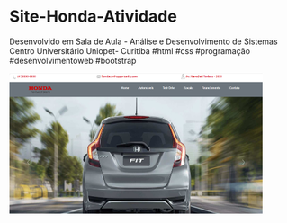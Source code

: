 # Site-Honda-Atividade
Desenvolvido em Sala de Aula - Análise e Desenvolvimento de Sistemas 
Centro Universitário Uniopet- Curitiba
#html #css  #programação #desenvolvimentoweb #bootstrap 

<a href="#" target="_blank"> 
 <img src="hondap.png" width="450" height="250"/>
</a>

